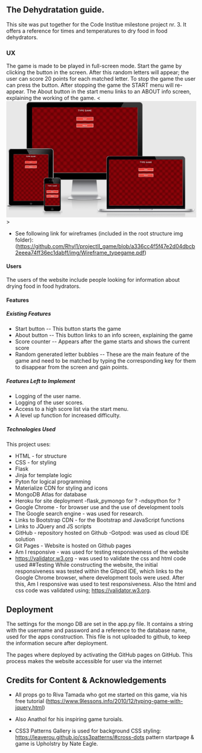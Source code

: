 ## The Dehydratation guide. 
This site was put together for the Code Institue milestone project nr. 3.
It offers a reference for times and temperatures to dry food in food dehydrators.

### UX
The game is made to be played in full-screen mode.
Start the game by clicking the <START> button in the screen.
After this random letters will appear; the user can score 20 points for each matched letter.
To stop the game the user can press the <ESC> button. After stopping the game the START menu will re-appear. 
The About button in the start menu links to an ABOUT info screen, explaining the working of the game.
<![alt](https://github.com/Rhyl1/projectII_game/blob/4b7e8865d7b586ac6ac11cce08ac2036256cbf0b/img/startscrn.png)>
- See following link for wireframes (included in the root structure img folder): 
(https://github.com/Rhyl1/projectII_game/blob/a336cc4f5f47e2d04dbcb2eeea74ff36ec1dabff/img/Wireframe_typegame.pdf)

#### Users
The users of the website include people looking for information about drying food in food hydrators.

#### Features
##### Existing Features
- Start button -- This button starts the game
- About button -- This button links to an info screen, explaining the game
- Score counter -- Appears after the game starts and shows the current score
- Random generated letter bubbles -- These are the main feature of the game and need to be matched by typing the corresponding key for them to disappear from the screen and gain points.

##### Features Left to Implement
- Logging of the user name.
- Logging of the user scores.
- Access to a high score list via the start menu.
- A level up function for increased difficulty.

##### Technologies Used
This project uses:

- HTML - for structure
- CSS - for styling
- Flask
- Jinja for template logic
- Pyton for logical programming
- Materialize CDN for styling and icons
- MongoDB Atlas for database
- Heroku for site deployment
-flask_pymongo for ?
-ndspython for ?
- Google Chrome - for browser use and the use of development tools
- The Google search engine - was used for research.
- Links to Bootstrap CDN - for the Bootstrap and JavaScript functions
- Links to JQuery and JS scripts
- GitHub - repository hosted on Github -Gotpod: was used as cloud IDE solution
- Git Pages - Website is hosted on Github pages
- Am I responsive - was used for testing responsiveness of the website
- https://validator.w3.org - was used to validate the css and html code used
##Testing
While constructing the website, the initial responsiveness was tested within the Gitpod IDE, which links to the Google Chrome browser, where development tools were used.
After this, Am I responsive was used to test responsiveness.
Also the html and css code was validated using; https://validator.w3.org. 

## Deployment
The settings for the mongo DB are set in the app.py file. It contains a string with the username and password and a reference to the database name, used for the apps construction. This file is 
not uploaded to github, to keep the information secure after deployment.

The pages where deployed by activating the GitHub pages on GitHub. This process makes the website accessible for user via the internet
## Credits for Content & Acknowledgements
- All props go to Riva Tamada who got me started on this game, via his free tutorial (https://www.9lessons.info/2010/12/typing-game-with-jquery.html)

- Also Anathol for his inspiring game turoials.

- CSS3 Patterns Gallery is used for background CSS styling:
https://leaverou.github.io/css3patterns/#cross-dots
pattern startpage & game is Upholstry by Nate Eagle.